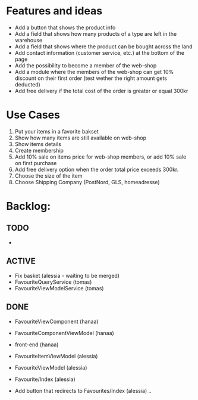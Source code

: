 ﻿# Features and ideas
- Add a button that shows the product info
- Add a field that shows how many products of a type are left in the warehouse
- Add a field that shows where the product can be bought across the land
- Add contact information (customer service, etc.) at the bottom of the page
- Add the possibility to become a member of the web-shop
- Add a module where the members of the web-shop can get 10% discount on their first order (test wether the right amount gets deducted)
- Add free delivery if the total cost of the order is greater or equal 300kr

# Use Cases 
1. Put your items in a favorite bakset
2. Show how many items are still available on web-shop  
3. Show items details
4. Create membership  
5. Add 10% sale on items price for web-shop members, or add 10% sale on first purchase
6. Add free delivery option when the order total price exceeds 300kr.
7. Choose the size of the item
8. Choose Shipping Company (PostNord, GLS, homeadresse)

# Backlog:
## TODO
- 
## ACTIVE
- Fix basket (alessia - waiting to be merged) 
- FavouriteQueryService (tomas)
- FavouriteViewModelService (tomas)
## DONE
- FavouriteViewComponent (hanaa)
- FavouriteComponentViewModel (hanaa)
- front-end (hanaa)

- FavouriteItemViewModel (alessia)
- FavouriteViewModel (alessia)
- Favourite/Index (alessia)
- Add button that redirects to Favourites/Index (alessia)
..

